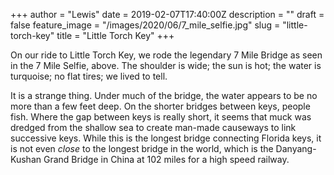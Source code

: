 +++
author = "Lewis"
date = 2019-02-07T17:40:00Z
description = ""
draft = false
feature_image = "/images/2020/06/7_mile_selfie.jpg"
slug = "little-torch-key"
title = "Little Torch Key"
+++


On our ride to Little Torch Key, we rode the legendary 7 Mile Bridge as seen in the 7 Mile Selfie, above. The shoulder is wide; the sun is hot; the water is turquoise; no flat tires; we lived to tell.

It is a strange thing. Under much of the bridge, the water appears to be no more than a few feet deep. On the shorter bridges between keys, people fish. Where the gap between keys is really short, it seems that muck was dredged from the shallow sea to create man-made causeways to link successive keys. While this is the longest bridge connecting Florida keys, it is not even _close_ to the longest bridge in the world, which is the Danyang-Kushan Grand Bridge in China at 102 miles for a high speed railway.

